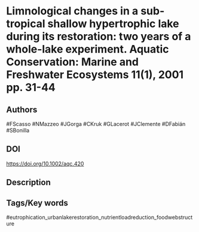# Limnological changes in a sub-tropical shallow hypertrophic lake during its restoration: two years of a whole-lake experiment. Aquatic Conservation: Marine and Freshwater Ecosystems 11(1), 2001 pp. 31-44
## Authors
#FScasso #NMazzeo #JGorga #CKruk #GLacerot #JClemente #DFabián #SBonilla 
## DOI
  https://doi.org/10.1002/aqc.420
## Description

## Tags/Key words
#eutrophication_urbanlakerestoration_nutrientloadreduction_foodwebstructure 